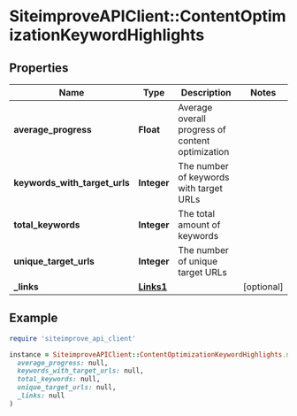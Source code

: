# SiteimproveAPIClient::ContentOptimizationKeywordHighlights

## Properties

| Name | Type | Description | Notes |
| ---- | ---- | ----------- | ----- |
| **average_progress** | **Float** | Average overall progress of content optimization |  |
| **keywords_with_target_urls** | **Integer** | The number of keywords with target URLs |  |
| **total_keywords** | **Integer** | The total amount of keywords |  |
| **unique_target_urls** | **Integer** | The number of unique target URLs |  |
| **_links** | [**Links1**](Links1.md) |  | [optional] |

## Example

```ruby
require 'siteimprove_api_client'

instance = SiteimproveAPIClient::ContentOptimizationKeywordHighlights.new(
  average_progress: null,
  keywords_with_target_urls: null,
  total_keywords: null,
  unique_target_urls: null,
  _links: null
)
```

